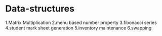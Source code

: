 # Data-structures
1.Matrix Multiplication
2.menu based number property
3.fibonacci series
4.student mark sheet generation
5.inventory maintenance
6.swapping
